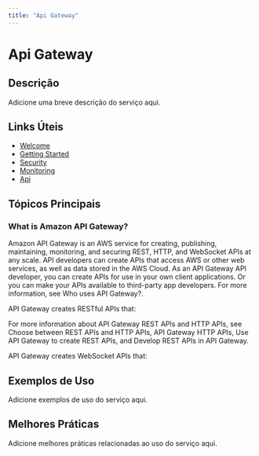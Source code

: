 ```yaml
---
title: "Api Gateway"
---
```


# Api Gateway

## Descrição

Adicione uma breve descrição do serviço aqui.

## Links Úteis

- [Welcome](https://docs.aws.amazon.com/apigateway/latest/developerguide/welcome.html)
- [Getting Started](https://docs.aws.amazon.com/apigateway/latest/developerguide/getting-started.html)
- [Security](https://docs.aws.amazon.com/apigateway/latest/developerguide/security.html)
- [Monitoring](https://docs.aws.amazon.com/apigateway/latest/developerguide/monitoring.html)
- [Api](https://docs.aws.amazon.com/apigateway/latest/developerguide/api.html)

## Tópicos Principais

### What is Amazon API Gateway?

Amazon API Gateway is an AWS service for creating, publishing, maintaining, monitoring, and
        securing REST, HTTP, and WebSocket APIs at any scale. API developers can create APIs that
        access AWS or other web services, as well as data stored in the AWS Cloud. As an API Gateway
        API developer, you can create APIs for use in your own client applications. Or you can make
        your APIs available to third-party app developers. For more information, see Who uses API Gateway?.

API Gateway creates RESTful APIs that:

For more information about API Gateway REST APIs and HTTP APIs, see Choose between REST APIs and HTTP APIs, API Gateway HTTP APIs, Use API Gateway to create REST APIs, and Develop REST APIs in API Gateway.

API Gateway creates WebSocket APIs that:

## Exemplos de Uso

Adicione exemplos de uso do serviço aqui.

## Melhores Práticas

Adicione melhores práticas relacionadas ao uso do serviço aqui.
